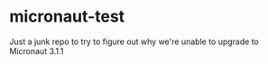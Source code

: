 # micronaut-test
Just a junk repo to try to figure out why we're unable to upgrade to Micronaut 3.1.1

